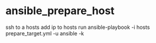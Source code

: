 # ansible_prepare_host
ssh to a hosts
add ip to hosts
run ansible-playbook -i hosts prepare_target.yml -u ansible -k
